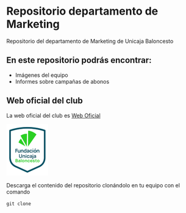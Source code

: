 # Repositorio departamento de Marketing

Repositorio del departamento de Marketing de Unicaja Baloncesto

## En este repositorio podrás encontrar:

- Imágenes del equipo
- Informes sobre campañas de abonos

## Web oficial del club

La web oficial del club es [Web Oficial](https://www.unicajabaloncesto.com/)

![](image.png)

Descarga el contenido del repositorio clonándolo en tu equipo con el comando 

```
git clone
```